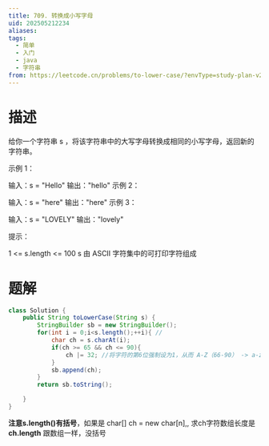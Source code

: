 ```yaml
---
title: 709. 转换成小写字母
uid: 202505212234
aliases: 
tags:
  - 简单
  - 入门
  - java
  - 字符串
from: https://leetcode.cn/problems/to-lower-case/?envType=study-plan-v2&envId=primers-list
---
```

# 描述
给你一个字符串 s ，将该字符串中的大写字母转换成相同的小写字母，返回新的字符串。

 

示例 1：

输入：s = "Hello"
输出："hello"
示例 2：

输入：s = "here"
输出："here"
示例 3：

输入：s = "LOVELY"
输出："lovely"
 

提示：

1 <= s.length <= 100
s 由 ASCII 字符集中的可打印字符组成

# 题解

```java
class Solution {
    public String toLowerCase(String s) { 
        StringBuilder sb = new StringBuilder();
        for(int i = 0;i<s.length();++i){ //
            char ch = s.charAt(i);
            if(ch >= 65 && ch <= 90){
                ch |= 32; //将字符的第6位强制设为1，从而 A-Z（66-90） -> a-z（97-122）
            }
            sb.append(ch);
        }
        return sb.toString(); 

    }
}
```
**注意s.length()有括号**，如果是 char[] ch = new char[n],, 求ch字符数组长度是**ch.length** 跟数组一样，没括号
